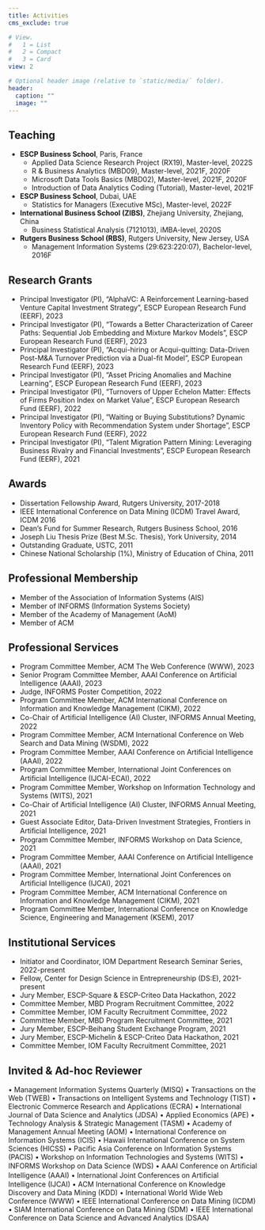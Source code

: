 ```yaml
---
title: Activities
cms_exclude: true

# View.
#   1 = List
#   2 = Compact
#   3 = Card
view: 2

# Optional header image (relative to `static/media/` folder).
header:
  caption: ""
  image: ""
---
```


## Teaching
- **ESCP Business School**, Paris, France
  - Applied Data Science Research Project (RX19), Master-level, 2022S
  - R & Business Analytics (MBD09), Master-level, 2021F, 2020F
  - Microsoft Data Tools Basics (MBD02), Master-level, 2021F, 2020F
  - Introduction of Data Analytics Coding (Tutorial), Master-level, 2021F
- **ESCP Business School**, Dubai, UAE
  - Statistics for Managers (Executive MSc), Master-level, 2022F
- **International Business School (ZIBS)**, Zhejiang University, Zhejiang, China
  - Business Statistical Analysis (7121013), iMBA-level, 2020S
- **Rutgers Business School (RBS)**, Rutgers University, New Jersey, USA
  - Management Information Systems (29:623:220:07), Bachelor-level, 2016F

## Research Grants
- Principal Investigator (PI), “AlphaVC: A Reinforcement Learning-based Venture Capital Investment Strategy”, ESCP European Research Fund (EERF), 2023
- Principal Investigator (PI), “Towards a Better Characterization of Career Paths: Sequential Job Embedding and Mixture Markov Models”, ESCP European Research Fund (EERF), 2023
- Principal Investigator (PI), “Acqui-hiring or Acqui-quitting: Data-Driven Post-M&A Turnover Prediction via a Dual-fit Model”, ESCP European Research Fund (EERF), 2023
- Principal Investigator (PI), “Asset Pricing Anomalies and Machine Learning”, ESCP European Research Fund (EERF), 2023
- Principal Investigator (PI), “Turnovers of Upper Echelon Matter: Effects of Firms Position Index on Market Value”, ESCP European Research Fund (EERF), 2022
- Principal Investigator (PI), “Waiting or Buying Substitutions? Dynamic Inventory Policy with Recommendation System under Shortage”, ESCP European Research Fund (EERF), 2022
- Principal Investigator (PI), “Talent Migration Pattern Mining: Leveraging Business Rivalry and Financial Investments”, ESCP European Research Fund (EERF), 2021

## Awards
- Dissertation Fellowship Award, Rutgers University, 2017-2018
- IEEE International Conference on Data Mining (ICDM) Travel Award, ICDM 2016
- Dean’s Fund for Summer Research, Rutgers Business School, 2016
- Joseph Liu Thesis Prize (Best M.Sc. Thesis), York University, 2014
- Outstanding Graduate, USTC, 2011
- Chinese National Scholarship (1%), Ministry of Education of China, 2011

## Professional Membership
- Member of the Association of Information Systems (AIS)
- Member of INFORMS (Information Systems Society)
- Member of the Academy of Management (AoM)
- Member of ACM

## Professional Services
- Program Committee Member, ACM The Web Conference (WWW), 2023
- Senior Program Committee Member, AAAI Conference on Artificial Intelligence (AAAI), 2023
- Judge, INFORMS Poster Competition, 2022
- Program Committee Member, ACM International Conference on Information and Knowledge Management (CIKM), 2022
- Co-Chair of Artiﬁcial Intelligence (AI) Cluster, INFORMS Annual Meeting, 2022
- Program Committee Member, ACM International Conference on Web Search and Data Mining (WSDM), 2022
- Program Committee Member, AAAI Conference on Artiﬁcial Intelligence (AAAI), 2022
- Program Committee Member, International Joint Conferences on Artiﬁcial Intelligence (IJCAI-ECAI), 2022
- Program Committee Member, Workshop on Information Technology and Systems (WITS), 2021
- Co-Chair of Artiﬁcial Intelligence (AI) Cluster, INFORMS Annual Meeting, 2021
- Guest Associate Editor, Data-Driven Investment Strategies, Frontiers in Artiﬁcial Intelligence, 2021
- Program Committee Member, INFORMS Workshop on Data Science, 2021
- Program Committee Member, AAAI Conference on Artiﬁcial Intelligence (AAAI), 2021
- Program Committee Member, International Joint Conferences on Artiﬁcial Intelligence (IJCAI), 2021
- Program Committee Member, ACM International Conference on Information and Knowledge Management (CIKM), 2021
- Program Committee Member, International Conference on Knowledge Science, Engineering and Management (KSEM), 2017

## Institutional Services
- Initiator and Coordinator, IOM Department Research Seminar Series, 2022-present
- Fellow, Center for Design Science in Entrepreneurship (DS:E), 2021-present
- Jury Member, ESCP-Square & ESCP-Criteo Data Hackathon, 2022
- Committee Member, MBD Program Recruitment Committee, 2022
- Committee Member, IOM Faculty Recruitment Committee, 2022
- Committee Member, MBD Program Recruitment Committee, 2021
- Jury Member, ESCP-Beihang Student Exchange Program, 2021
- Jury Member, ESCP-Michelin & ESCP-Criteo Data Hackathon, 2021
- Committee Member, IOM Faculty Recruitment Committee, 2021

## Invited & Ad-hoc Reviewer
• Management Information Systems Quarterly (MISQ)
• Transactions on the Web (TWEB)
• Transactions on Intelligent Systems and Technology (TIST)
• Electronic Commerce Research and Applications (ECRA)
• International Journal of Data Science and Analytics (JDSA)
• Applied Economics (APE)
• Technology Analysis & Strategic Management (TASM)
• Academy of Management Annual Meeting (AOM)
• International Conference on Information Systems (ICIS)
• Hawaii International Conference on System Sciences (HICSS)
• Pacific Asia Conference on Information Systems (PACIS)
• Workshop on Information Technologies and Systems (WITS)
• INFORMS Workshop on Data Science (WDS)
• AAAI Conference on Artiﬁcial Intelligence (AAAI)
• International Joint Conferences on Artiﬁcial Intelligence (IJCAI)
• ACM International Conference on Knowledge Discovery and Data Mining (KDD)
• International World Wide Web Conference (WWW)
• IEEE International Conference on Data Mining (ICDM)
• SIAM International Conference on Data Mining (SDM)
• IEEE International Conference on Data Science and Advanced Analytics (DSAA)
